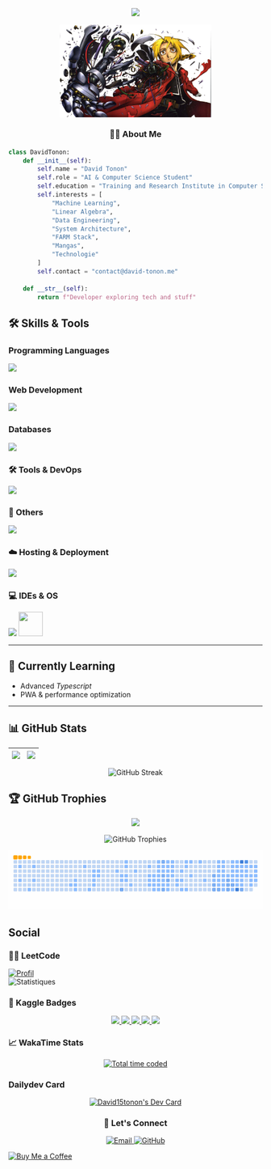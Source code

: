 
<p align="center">
  <img src="https://readme-typing-svg.demolab.com/?lines=Hello+World!;AI+%26+Computer+Science+Student;Python+Developer;Passionate+about+Machine+Learning;&center=true&size=20&duration=4000&pause=1000">
</p>

<p align="center">
  <img align="center" src="https://github.com/david15tonon/david15tonon/blob/main/profile.jpg" width="300">
</p>

<h3 align="center">👨‍💻 About Me</h3>
  
  ```python
  class DavidTonon:
      def __init__(self):
          self.name = "David Tonon"
          self.role = "AI & Computer Science Student"
          self.education = "Training and Research Institute in Computer Science (IFRI-UAC)"
          self.interests = [
              "Machine Learning",
              "Linear Algebra",
              "Data Engineering",
              "System Architecture",
              "FARM Stack",
              "Mangas",
              "Technologie"
          ]
          self.contact = "contact@david-tonon.me"
          
      def __str__(self):
          return f"Developer exploring tech and stuff"
  ```

## 🛠️ Skills & Tools

### Programming Languages

<div align="left">
    <img src="https://skillicons.dev/icons?i=html,css,python,c,php,cpp,js,ts&perline=8" />
</div>


### Web Development

<div align="left">
  <img src="https://skillicons.dev/icons?i=react,django,fastapi,tailwind,bootstrap,nodejs,pandas,matplotlib&perline=8" />
</div>

### Databases<div align="left">
  <img src="https://skillicons.dev/icons?i=mongodb,postgresql,mysql,sqlite&perline=8" />
</div>

### 🛠 Tools & DevOps

<div align="left">
  <img src="https://skillicons.dev/icons?i=docker,githubactions,git,anaconda,pandaseslint&perline=8" />
</div>

### 🧩 Others

<div align="left">
  <img src="https://skillicons.dev/icons?i=github,gitlab&perline=8" />
</div>

### ☁️ Hosting & Deployment

<div align="left">
  <img src="https://skillicons.dev/icons?i=vercel,replit&perline=8" />
</div>

### 💻 IDEs & OS

<div align="left">
  <img src="https://skillicons.dev/icons?i=vscode,linux" />
  <img src="https://img.shields.io/badge/-Fedora-294172?logo=fedora&logoColor=white&style=flat&logoWidth=40" width="48" height="48" />
</div>


---

## 🌱 Currently Learning

- Advanced *Typescript* 
- PWA & performance optimization
  
---

## 📊 GitHub Stats

<div align="center">
  
  | <img align="center" src="https://github-readme-stats.vercel.app/api?username=david15tonon&show_icons=true&theme=radical&hide_border=true" /> | <img align="center" src="https://github-readme-stats.vercel.app/api/top-langs/?username=david15tonon&layout=compact&theme=radical&hide_border=true" /> |
  | ------------- | ------------- |

  ![GitHub Streak](https://streak-stats.demolab.com?user=david15tonon&theme=radical&hide_border=true&date_format=j%20M%5B%20Y%5D)
  


  
</div>

## 🏆 GitHub Trophies

<p align="center"> <img src="https://github-trophies.vercel.app/?username=david15tonon&theme=radical&margin-w=30&title=LongTimeUser,NewUser&column=2" /></p>
<p align="center">
  <img src="https://github-profile-trophy.vercel.app/?username=david15tonon&theme=radical&no-frame=true&row=2&column=4" alt="GitHub Trophies" />
</p>
<p align ="center">
  
 
 
<div align="center">
  
  ![Snake animation](https://github.com/david15tonon/david15tonon/blob/output/ocean.gif)
  
</div>


## Social

### 🧑‍💻  LeetCode  
[![Profil](https://img.shields.io/badge/LeetCode-FFA116?style=for-the-badge&logo=LeetCode&logoColor=black)](https://leetcode.com/u/Frenet/)  
![Statistiques](https://leetcode.card.workers.dev/?username=Frenet&theme=light)  

### 🧠 Kaggle Badges

<p align="center">
  <a href="https://www.kaggle.com/deograciasdavidtonon">
    <img src="https://www.googleapis.com/download/storage/v1/b/kaggle-user-content/o/inbox%2F1488634%2F163e0f27360ae958da99dde2a68f7e00%2FBadge-46.svg?generation=1727468408101916&alt=media" width="55" />
  </a>
  <a href="https://www.kaggle.com/deograciasdavidtonon">
    <img src="https://www.googleapis.com/download/storage/v1/b/kaggle-user-content/o/inbox%2F1488634%2F09e1f99bdf3222934ad7769409ec3f6d%2FBadge-26.svg?generation=1727468059623106&alt=media" width="55" />
  </a>
  <a href="https://www.kaggle.com/deograciasdavidtonon">
    <img src="https://www.googleapis.com/download/storage/v1/b/kaggle-user-content/o/inbox%2F1488634%2F28e0e70842ce6972f4d68f5b6ecd549a%2FBadge-12.svg?generation=1727462988946700&alt=media" width="55" />
  </a>
  <a href="https://www.kaggle.com/deograciasdavidtonon">
    <img src="https://www.googleapis.com/download/storage/v1/b/kaggle-user-content/o/inbox%2F1488634%2Fe06d05ebef3630403946b71cbdc11665%2FBadge-42.svg?generation=1727468309615075&alt=media" width="55" />
  </a>
  <a href="https://www.kaggle.com/deograciasdavidtonon">
    <img src="https://www.googleapis.com/download/storage/v1/b/kaggle-user-content/o/inbox%2F1488634%2F059c9b5e8bad980032971b42cb35cb10%2FBadge-44.svg?generation=1727468322667890&alt=media" width="55" />
  </a>
</p>


### 📈 WakaTime Stats
<p align="center">
  <a href="https://wakatime.com/@93e1a882-4d0c-4099-9bf8-0f2e5c52d668">
    <img src="https://wakatime.com/badge/user/93e1a882-4d0c-4099-9bf8-0f2e5c52d668.svg" alt="Total time coded" />
  </a>
</p>

### Dailydev Card
<p align="center">
  <a href="https://app.daily.dev/dash15tonon"><img src="https://api.daily.dev/devcards/v2/I7Oy0mpyXs8dOSJPf3bPC.png?type=default&r=qk0" width="356" alt="David15tonon's Dev Card"/></a>
</p>
<h3 align="center">🤝 Let's Connect</h3>
<p align="center">
  <a href="mailto:david15tonon@gmail.com">
    <img src="https://img.shields.io/badge/Gmail-D14836?style=for-the-badge&logo=gmail&logoColor=white" alt="Email">
  </a>
  <a href="https://github.com/david15tonon">
    <img src="https://img.shields.io/badge/GitHub-100000?style=for-the-badge&logo=github&logoColor=white" alt="GitHub">
  </a>
</p>
<p align="center">
  
[![Buy Me a Coffee](https://img.shields.io/badge/Buy%20me%20a%20coffee-%23FF813F?style=for-the-badge&logo=buy-me-a-coffee&logoColor=white)](https://mloagwwl.mychariow.com/prd_fosg4t/)
</p>
